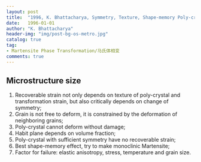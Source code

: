 ```yaml
---
layout: post
title:  "1996, K. Bhattacharya, Symmetry, Texture, Shape-memory Poly-crystal"
date:   1996-01-01
author: "K. Bhattacharya"
header-img: "img/post-bg-os-metro.jpg"
catalog: true
tag:
- Martensite Phase Transformation/马氏体相变
comments: true
---
```

Microstructure size
-----------

1. Recoverable strain not only depends on texture of poly-crystal and transformation strain, but also critically depends on change of symmetry;
2. Grain is not free to deform, it is constrained by the deformation of neighboring grains;
3. Poly-crystal cannot deform without damage;
4. Habit plane depends on volume fraction;
5. Poly-crystal with sufficient symmetry have no recoverable strain;
6. Best shape-memory effect, try to make monoclinic Martensite;
7. Factor for failure: elastic anisotropy, stress, temperature and grain size.

